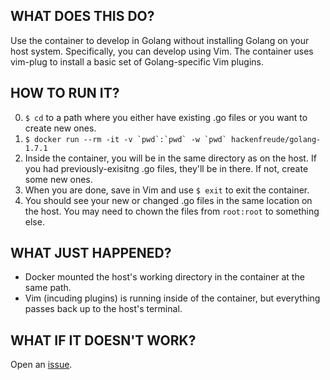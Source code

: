 ## WHAT DOES THIS DO?
Use the container to develop in Golang without installing Golang on your host system. Specifically, you can develop using Vim. The container uses vim-plug to install a basic set of Golang-specific Vim plugins.

## HOW TO RUN IT?
0. `$ cd` to a path where you either have existing .go files or you want to create new ones.
1. ``$ docker run --rm -it -v `pwd`:`pwd` -w `pwd` hackenfreude/golang-1.7.1``
2. Inside the container, you will be in the same directory as on the host. If you had previously-exisitng .go files, they'll be in there. If not, create some new ones.
3. When you are done, save in Vim and use `$ exit` to exit the container.
4. You should see your new or changed .go files in the same location on the host. You may need to chown the files from `root:root` to something else.

## WHAT JUST HAPPENED?
* Docker mounted the host's working directory in the container at the same path.
* Vim (incuding plugins) is running inside of the container, but everything passes back up to the host's terminal.

## WHAT IF IT DOESN'T WORK?
Open an [issue](https://github.com/hackenfreude/docker-golang-1.7.1/issues/new).
